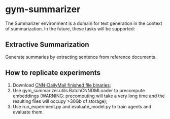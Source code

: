 # gym-summarizer
The Summarizer environment is a domain for text generation in the context of summarization. 
In the future, these tasks will be supported:

## Extractive Summarization
Generate summaries by extracting sentence from reference documents.

## How to replicate experiments
1. Download [CNN-DailyMail finished file binaries](https://github.com/JafferWilson/Process-Data-of-CNN-DailyMail);  
2. Use gym_summarizer.utils.BatchCNNDMLoader to precompute embeddings (WARNING: precomputing will take a very long time and the resulting files will occupy >30Gb of storage);
3. Use run_experiment.py and evaluate_model.py to train agents and evaluate them.
